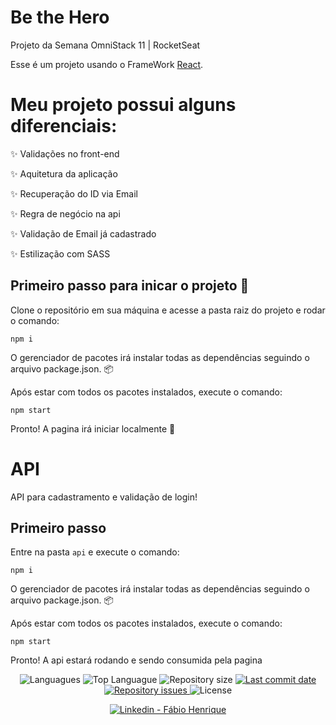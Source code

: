 # Be the Hero
Projeto da Semana OmniStack 11 | RocketSeat

Esse é um projeto usando o FrameWork [React](https://reactjs.org).

# Meu projeto possui alguns diferenciais:

:sparkles: Validações no front-end

:sparkles: Aquitetura da aplicação

:sparkles: Recuperação do ID via Email

:sparkles: Regra de negócio na api

:sparkles: Validação de Email já cadastrado

:sparkles: Estilização com SASS


## Primeiro passo para inicar o projeto :rocket:

Clone o repositório em sua máquina e acesse a pasta raiz do projeto e rodar o comando:

```shell
npm i
```

O gerenciador de pacotes irá instalar todas as dependências seguindo o arquivo package.json. :package:

Após estar com todos os pacotes instalados, execute o comando:

```shell
npm start
```
Pronto! A pagina irá iniciar localmente :rocket:

# API 
API para cadastramento e validação de login!

## Primeiro passo

Entre na pasta `api` e execute o comando:

```shell
npm i 
```
O gerenciador de pacotes irá instalar todas as dependências seguindo o arquivo package.json. :package:

Após estar com todos os pacotes instalados, execute o comando:

```shell
npm start 
```

Pronto! A api estará rodando e sendo consumida pela pagina

<p align="center">
  <img alt="Languagues" src="https://img.shields.io/github/languages/count/solrachix/be-the-hero">
  <img alt="Top Languague" src="https://img.shields.io/github/languages/top/solrachix/be-the-hero">
  <img alt="Repository size" src="https://img.shields.io/github/repo-size/solrachix/be-the-hero">
  <a href="https://github.com/solrachix/be-the-hero/commits/master">
    <img alt="Last commit date" src="https://img.shields.io/github/last-commit/solrachix/be-the-hero">
  </a>
   <a href="https://github.com/solrachix/be-the-hero/issues">
    <img alt="Repository issues" src="https://img.shields.io/github/issues/solrachix/be-the-hero">
  </a>
  <img alt="License" src="https://img.shields.io/github/license/solrachix/be-the-hero">
</p>
<p align="center">

<a href="https://www.linkedin.com/in/fábio-h-ferreira/" target="_blank" >
    <img alt="Linkedin - Fábio Henrique" src="https://img.shields.io/badge/Linkedin--%23F8952D?style=social&logo=linkedin">
</a>

